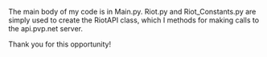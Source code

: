 The main body of my code is in Main.py. Riot.py and Riot_Constants.py are simply used to create the RiotAPI class,
which I methods for making calls to the api.pvp.net server.

Thank you for this opportunity!
